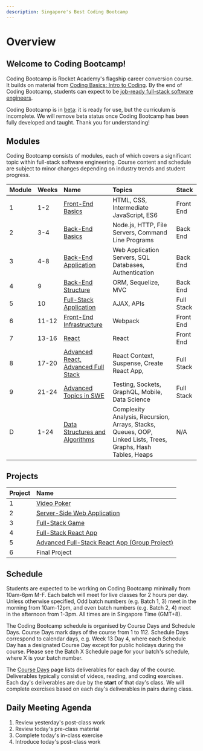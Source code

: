 ```yaml
---
description: Singapore's Best Coding Bootcamp
---
```


# Overview

## Welcome to Coding Bootcamp!

Coding Bootcamp is Rocket Academy's flagship career conversion course. It builds on material from [Coding Basics: Intro to Coding](https://basics.rocketacademy.co). By the end of Coding Bootcamp, students can expect to be [job-ready full-stack software engineers](https://inewsnetwork.net/wp-content/uploads/2019/01/5051722203_890e2dab19_b-811x900.jpg).

Coding Bootcamp is in [beta](https://medium.com/swlh/what-does-beta-really-mean-a8accc5e2354#:~:text=Alpha%3A%20The%20software%20is%20ready,scoped%20bug%20fixes%20are%20allowed.): it is ready for use, but the curriculum is incomplete. We will remove beta status once Coding Bootcamp has been fully developed and taught. Thank you for understanding!

## Modules

Coding Bootcamp consists of modules, each of which covers a significant topic within full-stack software engineering. Course content and schedule are subject to minor changes depending on industry trends and student progress.

| Module | Weeks | Name | Topics | Stack |
| :--- | :--- | :--- | :--- | :--- |
| 1 | 1-2 | [Front-End Basics](1-frontend-basics/1.0-module-1-overview.md) | HTML, CSS, Intermediate JavaScript, ES6 | Front End |
| 2 | 3-4 | [Back-End Basics](2-backend-basics/2.0-module-2-overview.md) | Node.js, HTTP, File Servers, Command Line Programs | Back End |
| 3 | 4-8 | [Back-End Application](3-backend-application/3.0-module-3-overview.md) | Web Application Servers, SQL Databases, Authentication | Back End |
| 4 | 9 | [Back-End Structure](4-backend-structure/4.0-module-4-overview.md) | ORM, Sequelize, MVC | Back End |
| 5 | 10 | [Full-Stack Application](4-backend-structure/4.0-module-4-overview.md) | AJAX, APIs | Full Stack |
| 6 | 11-12 | [Front-End Infrastructure](6-frontend-infrastructure/6.0-module-6-overview.md) | Webpack | Front End |
| 7 | 13-16 | [React](5-full-stack-application/5.0-module-5-overview.md) | React | Front End |
| 8 | 17-20 | [Advanced React, Advanced Full Stack](6-frontend-infrastructure/6.0-module-6-overview.md) | React Context, Suspense, Create React App, | Full Stack |
| 9 | 21-24 | [Advanced Topics in SWE](7-react/7.0-module-7-overview.md) | Testing, Sockets, GraphQL, Mobile, Data Science | Full Stack |
| D | 1-24 | [Data Structures and Algorithms](data-structures-and-algorithms/d.0-module-d-overview.md) | Complexity Analysis, Recursion, Arrays, Stacks, Queues, OOP, Linked Lists, Trees, Graphs, Hash Tables, Heaps | N/A |

## Projects

| Project | Name |
| :--- | :--- |
| 1 | [Video Poker](projects/project-1-video-poker.md) |
| 2 | [Server-Side Web Application](projects/project-2-server-side-app.md) |
| 3 | [Full-Stack Game](projects/project-3-full-stack-game.md) |
| 4 | [Full-Stack React App](projects/project-4-full-stack-react-app.md) |
| 5 | [Advanced Full-Stack React App \(Group Project\)](projects/project-5-group-react-app.md) |
| 6 | Final Project |

## Schedule

Students are expected to be working on Coding Bootcamp minimally from 10am-6pm M-F. Each batch will meet for live classes for 2 hours per day. Unless otherwise specified, Odd batch numbers \(e.g. Batch 1, 3\) meet in the morning from 10am-12pm, and even batch numbers \(e.g. Batch 2, 4\) meet in the afternoon from 1-3pm. All times are in Singapore Time \(GMT+8\).

The Coding Bootcamp schedule is organised by Course Days and Schedule Days. Course Days mark days of the course from 1 to 112. Schedule Days correspond to calendar days, e.g. Week 13 Day 4, where each Schedule Day has a designated Course Day except for public holidays during the course. Please see the Batch X Schedule page for your batch's schedule, where X is your batch number.

The [Course Days](course-schedule/course-days/) page lists deliverables for each day of the course. Deliverables typically consist of videos, reading, and coding exercises. Each day's deliverables are due by the **start** of that day's class. We will complete exercises based on each day's deliverables in pairs during class.

## Daily Meeting Agenda

1. Review yesterday's post-class work
2. Review today's pre-class material
3. Complete today's in-class exercise
4. Introduce today's post-class work

